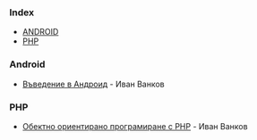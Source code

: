 ### Index

* [ANDROID](#android)
* [PHP](#php)


### Android

* [Въведение в Андроид](https://www.youtube.com/playlist?list=PLjsqymUqgpSTXtlngZCXRHEp8-FmDHHfL) - Иван Ванков


### PHP

* [Обектно ориентирано програмиране с PHP](https://www.youtube.com/playlist?list=PL1zMmEDXa_Z8uHtKAl-zSrBFDRNq8JDFG) - Иван Ванков
